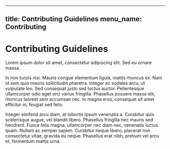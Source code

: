 ---
title: Contributing Guidelines
menu_name: Contributing
------

# Contributing Guidelines

Lorem ipsum dolor sit amet, consectetur adipiscing elit. Sed eu ornare massa.

In non turpis nisi. Mauris congue elementum ligula, mattis rhoncus ex. Nam id sem quis mauris sollicitudin pharetra.
Integer ac sodales arcu, ut vulputate leo. Sed consequat justo sed luctus auctor.
Pellentesque ullamcorper odio eget orci varius fringilla. Phasellus posuere massa elit, rhoncus laoreet sem accumsan nec.
In magna eros, consequat sit amet efficitur in, feugiat sed felis.

Integer eleifend arcu diam, at lobortis ipsum venenatis a. Curabitur quis scelerisque augue, vel blandit libero.
Phasellus fringilla nec mauris sed hendrerit. Fusce felis magna, ullamcorper nec diam nec, venenatis luctus quam.
Nullam ac semper sapien. Curabitur neque libero, placerat non consectetur vitae, gravida eu neque.
Phasellus erat nibh, pretium vel arcu et, fermentum mattis urna.
